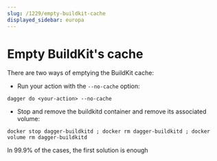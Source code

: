 ```yaml
---
slug: /1229/empty-buildkit-cache
displayed_sidebar: europa
---
```


# Empty BuildKit's cache

There are two ways of emptying the BuildKit cache:

- Run your action with the `--no-cache` option:

```console
dagger do <your-action> --no-cache
```

- Stop and remove the buildkitd container and remove its associated volume:

```console
docker stop dagger-buildkitd ; docker rm dagger-buildkitd ; docker volume rm dagger-buildkitd
```

In 99.9% of the cases, the first solution is enough
